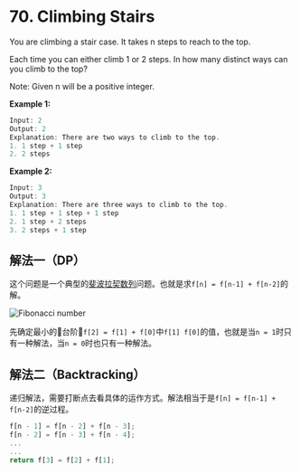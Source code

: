 # 70. Climbing Stairs

You are climbing a stair case. It takes n steps to reach to the top.

Each time you can either climb 1 or 2 steps. In how many distinct ways can you climb to the top?

Note: Given n will be a positive integer.

**Example 1:**

```js
Input: 2
Output: 2
Explanation: There are two ways to climb to the top.
1. 1 step + 1 step
2. 2 steps
```

**Example 2:**

```js
Input: 3
Output: 3
Explanation: There are three ways to climb to the top.
1. 1 step + 1 step + 1 step
2. 1 step + 2 steps
3. 2 steps + 1 step
```

## 解法一（DP）

这个问题是一个典型的[斐波拉契数列](https://zh.wikipedia.org/wiki/%E6%96%90%E6%B3%A2%E9%82%A3%E5%A5%91%E6%95%B0%E5%88%97)问题。也就是求`f[n] = f[n-1] + f[n-2]`的解。

![Fibonacci number](https://upload.wikimedia.org/wikipedia/commons/d/db/34%2A21-FibonacciBlocks.png)

先确定最小的台阶`f[2] = f[1] + f[0]`中`f[1] f[0]`的值，也就是当`n = 1`时只有一种解法，当`n = 0`时也只有一种解法。

## 解法二（Backtracking）

递归解法，需要打断点去看具体的运作方式。解法相当于是`f[n] = f[n-1] + f[n-2]`的逆过程。

```js
f[n - 1] = f[n - 2] + f[n - 3];
f[n - 2] = f[n - 3] + f[n - 4];
...
...
return f[3] = f[2] + f[1];
```